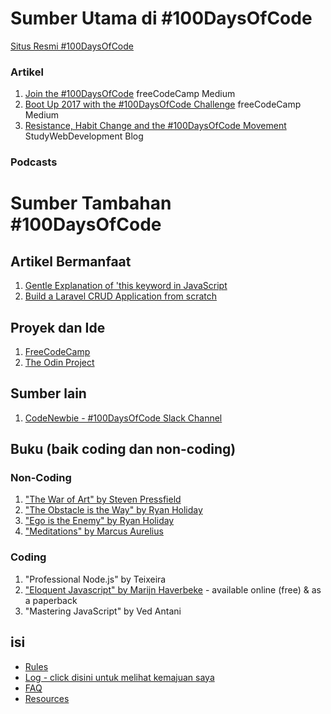 # Sumber Utama di #100DaysOfCode

[Situs Resmi #100DaysOfCode](http://100daysofcode.com/)

### Artikel

1. [Join the #100DaysOfCode](https://medium.freecodecamp.com/join-the-100daysofcode-556ddb4579e4) freeCodeCamp Medium
2. [Boot Up 2017 with the #100DaysOfCode Challenge](https://medium.freecodecamp.com/start-2017-with-the-100daysofcode-improved-and-updated-18ce604b237b) freeCodeCamp Medium
3. [Resistance, Habit Change and the #100DaysOfCode Movement](https://studywebdevelopment.com/100-days-of-code.html) StudyWebDevelopment Blog

### Podcasts

# Sumber Tambahan #100DaysOfCode

## Artikel Bermanfaat

1. [Gentle Explanation of 'this keyword in JavaScript](http://rainsoft.io/gentle-explanation-of-this-in-javascript/)
2. [Build a Laravel CRUD Application from scratch](https://www.codewall.co.uk/laravel-crud-demo-with-resource-controller-tutorial/)

## Proyek dan Ide

1. [FreeCodeCamp](https://www.freecodecamp.com)
2. [The Odin Project](http://www.theodinproject.com/)

## Sumber lain

1. [CodeNewbie - #100DaysOfCode Slack Channel](https://codenewbie.typeform.com/to/uwsWlZ)

## Buku (baik coding dan non-coding)

### Non-Coding

1. ["The War of Art" by Steven Pressfield](http://www.goodreads.com/book/show/1319.The_War_of_Art)
2. ["The Obstacle is the Way" by Ryan Holiday](http://www.goodreads.com/book/show/18668059-the-obstacle-is-the-way?ac=1&from_search=true)
3. ["Ego is the Enemy" by Ryan Holiday](http://www.goodreads.com/book/show/27036528-ego-is-the-enemy?from_search=true&search_version=service)
4. ["Meditations" by Marcus Aurelius](https://www.goodreads.com/book/show/662925.Meditations)

### Coding

1. "Professional Node.js" by Teixeira
2. ["Eloquent Javascript" by Marijn Haverbeke](http://eloquentjavascript.net/) - available online (free) & as a paperback
3. "Mastering JavaScript" by Ved Antani

## isi

- [Rules](rules.md)
- [Log - click disini untuk melihat kemajuan saya](log.md)
- [FAQ](FAQ.md)
- [Resources](resources.md)
